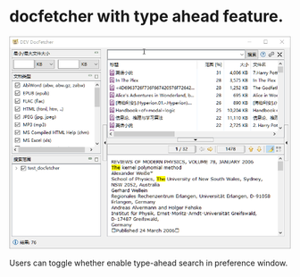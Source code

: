# docfetcher with type ahead feature.

![Animated demonstration](/dev/screenshots/type-ahead-search.gif)

Users can toggle whether enable type-ahead search in preference window.
